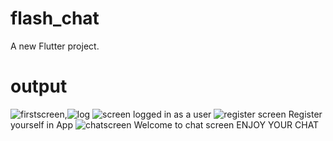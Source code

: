 # flash_chat

A new Flutter project.

# output

![firstscreen](https://user-images.githubusercontent.com/70143736/178362911-7527ec47-65d6-437d-99d9-53e834a9de57.png),![log](https://user-images.githubusercontent.com/70143736/178363424-00030de5-8b7f-4a93-af7b-782562c2f25b.png)
![screen](https://user-images.githubusercontent.com/70143736/178364032-b70add7d-6bd4-4317-8c54-b6f6a718eae6.png)
logged in as a user
![register screen](https://user-images.githubusercontent.com/70143736/178364296-624f1212-5d7b-4d75-978b-35b45763d3bb.png)
Register yourself in App
![chatscreen](https://user-images.githubusercontent.com/70143736/178364566-87fd89b2-eab9-478e-ba17-7eb5d0ca52b3.png)
Welcome to chat screen 
ENJOY YOUR CHAT
